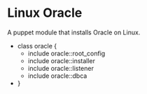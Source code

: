Linux Oracle
=================

A puppet module that installs Oracle on Linux.

- class oracle {
  - include oracle::root_config
  - include oracle::installer
  - include oracle::listener
  - include oracle::dbca
- }
